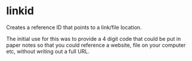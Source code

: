 # linkid
Creates a reference ID that points to a link/file location.

The initial use for this was to provide a 4 digit code that could be put in paper notes so that you could reference a website, file on your computer etc, without writing out a full URL.

